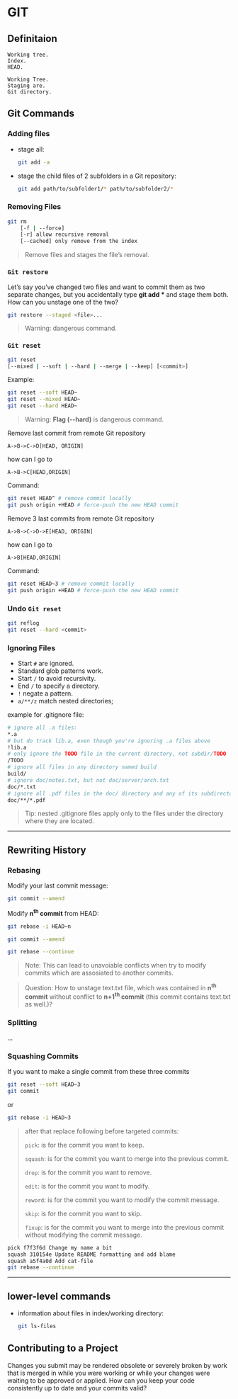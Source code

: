 # GIT

## Definitaion

    Working tree.
    Index.
    HEAD.

    Working Tree.
    Staging are.
    Git directory.

## Git Commands

### Adding files

- stage all:

  ```bash
  git add -a
  ```

- stage the child files of 2 subfolders in a Git repository:

  ```bash
  git add path/to/subfolder1/* path/to/subfolder2/*
  ```

### Removing Files

```bash
git rm
    [-f | --force]
    [-r] allow recursive removal
    [--cached] only remove from the index
```

> Remove files and stages the file’s removal.

### `Git restore`

Let’s say you’ve changed two files and want to commit them as two separate changes, but you accidentally type **git add \*** and stage them both. How can you unstage one of the two?

```bash
git restore --staged <file>...
```

> Warning: dangerous command.

### `Git reset`

```bash
git reset
[--mixed | --soft | --hard | --merge | --keep] [<commit>]
```

Example:

```bash
git reset --soft HEAD~
git reset --mixed HEAD~
git reset --hard HEAD~
```

> Warning: **Flag (--hard)** is dangerous command.

Remove last commit from remote Git repository

    A->B->C->D[HEAD, ORIGIN]

how can I go to

    A->B->C[HEAD,ORIGIN]

Command:

```bash
git reset HEAD^ # remove commit locally
git push origin +HEAD # force-push the new HEAD commit
```

Remove 3 last commits from remote Git repository

    A->B->C->D->E[HEAD, ORIGIN]

how can I go to

    A->B[HEAD,ORIGIN]

Command:

```bash
git reset HEAD~3 # remove commit locally
git push origin +HEAD # force-push the new HEAD commit
```

### Undo `Git reset`

```bash
git reflog
git reset --hard <commit>
```

### Ignoring Files

- Start `#` are ignored.
- Standard glob patterns work.
- Start `/` to avoid recursivity.
- End `/` to specify a directory.
- `!` negate a pattern.
- `a/**/z` match nested directories;

example for .gitignore file:

```bash
# ignore all .a files:
*.a
# but do track lib.a, even though you're ignoring .a files above
!lib.a
# only ignore the TODO file in the current directory, not subdir/TODO
/TODO
# ignore all files in any directory named build
build/
# ignore doc/notes.txt, but not doc/server/arch.txt
doc/*.txt
# ignore all .pdf files in the doc/ directory and any of its subdirectories
doc/**/*.pdf
```

> Tip: nested .gitignore files apply only to the files under the directory where they are located.

---

## Rewriting History

### Rebasing

Modify your last commit message:

```bash
git commit --amend
```

Modify **n<sup>th</sup> commit** from HEAD:

```bash
git rebase -i HEAD~n

git commit --amend

git rebase --continue
```

> Note: This can lead to unavoiable conflicts when try to modify commits which are assosiated to another commits.

> Question: How to unstage text.txt file, which was contained in **n<sup>th</sup> commit** without conflict to **n+1<sup>th</sup> commit** (this commit contains text.txt as well.)?

### Splitting

...

### Squashing Commits

If you want to make a single commit from these three commits

```bash
git reset --soft HEAD~3
git commit
```

or

```bash
git rebase -i HEAD~3
```

> after that replace following before targeted commits:
>
> `pick`: is for the commit you want to keep.
>
> `squash`: is for the commit you want to merge into the previous commit.
>
> `drop`: is for the commit you want to remove.
>
> `edit`: is for the commit you want to modify.
>
> `reword`: is for the commit you want to modify the commit message.
>
> `skip`: is for the commit you want to skip.
>
> `fixup`: is for the commit you want to merge into the previous commit without modifying the commit message.

```bash
pick f7f3f6d Change my name a bit
squash 310154e Update README formatting and add blame
squash a5f4a0d Add cat-file
git rebase --continue
```

---

## lower-level commands

- information about files in index/working directory:

  ```bash
  git ls-files
  ```

## Contributing to a Project

Changes you submit may be rendered obsolete or severely broken by work that is merged in while you were working or while your changes were waiting to be approved or applied. How can you keep your code consistently up to date and your commits valid?

```

```
